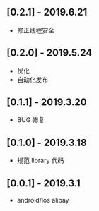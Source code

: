 ## [0.2.1] - 2019.6.21

* 修正线程安全

## [0.2.0] - 2019.5.24

* 优化
* 自动化发布

## [0.1.1] - 2019.3.20

* BUG 修复

## [0.1.0] - 2019.3.18

* 规范 library 代码

## [0.0.1] - 2019.3.1

* android/ios alipay
